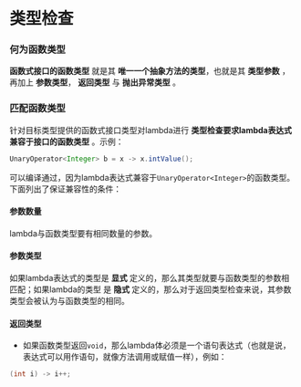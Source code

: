 类型检查
==========================
### 何为函数类型
**函数式接口的函数类型** 就是其 **唯一一个抽象方法的类型**，也就是其 **类型参数** ，再加上 **参数类型**，
**返回类型** 与 **抛出异常类型** 。

### 匹配函数类型
针对目标类型提供的函数式接口类型对lambda进行 **类型检查要求lambda表达式兼容于接口的函数类型** 。示例：
```java
UnaryOperator<Integer> b = x -> x.intValue();
```
可以编译通过，因为lambda表达式兼容于`UnaryOperator<Integer>`的函数类型。下面列出了保证兼容性的条件：
#### 参数数量
lambda与函数类型要有相同数量的参数。
#### 参数类型
如果lambda表达式的类型是 **显式** 定义的，那么其类型就要与函数类型的参数相匹配；如果lambda的类型
是 **隐式** 定义的，那么对于返回类型检查来说，其参数类型会被认为与函数类型的相同。
#### 返回类型
+ 如果函数类型返回`void`，那么lambda体必须是一个语句表达式（也就是说，表达式可以用作语句，就像方法调用或赋值一样），例如：
```java
(int i) -> i++;
```
